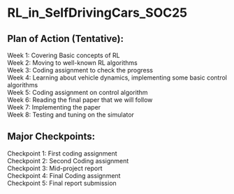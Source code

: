 # RL_in_SelfDrivingCars_SOC25

## Plan of Action (Tentative): <br/>
Week 1: Covering Basic concepts of RL <br/>
Week 2: Moving to well-known RL algorithms <br/>
Week 3: Coding assignment to check the progress <br/>
Week 4: Learning about vehicle dynamics, implementing some basic control algorithms <br/>
Week 5: Coding assignment on control algorithm <br/>
Week 6: Reading the final paper that we will follow <br/>
Week 7: Implementing the paper <br/>
Week 8: Testing and tuning on the simulator <br/>

## Major Checkpoints: <br/>
Checkpoint 1: First coding assignment <br/> 
Checkpoint 2: Second Coding assignment <br/>
Checkpoint 3: Mid-project report <br/>
Checkpoint 4: Final Coding assignment <br/>
Checkpoint 5: Final report submission
